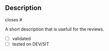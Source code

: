 ## Description

closes #

A short description that is usefull for the reviews.

- [ ] validated
- [ ] tested on DEV/SIT

